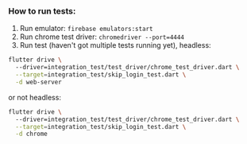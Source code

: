 ### How to run tests:
1. Run emulator: `firebase emulators:start`
2. Run chrome test driver: `chromedriver --port=4444`
3. Run test (haven't got multiple tests running yet), 
headless:
``` zsh
flutter drive \ 
  --driver=integration_test/test_driver/chrome_test_driver.dart \
  --target=integration_test/skip_login_test.dart \
  -d web-server
```
or not headless:
``` zsh
flutter drive \ 
  --driver=integration_test/test_driver/chrome_test_driver.dart \
  --target=integration_test/skip_login_test.dart \
  -d chrome
```

